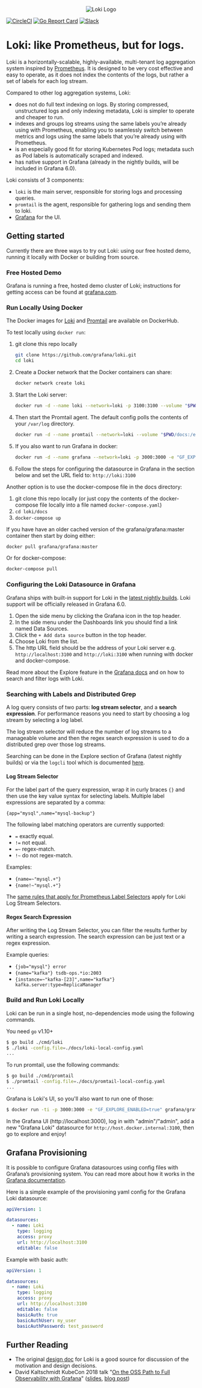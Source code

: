 <p align="center"><img src="docs/logo_and_name.png" alt="Loki Logo"></p>

<a href="https://circleci.com/gh/grafana/loki/tree/master"><img src="https://circleci.com/gh/grafana/loki.svg?style=shield&circle-token=618193e5787b2951c1ea3352ad5f254f4f52313d" alt="CircleCI" /></a>
<a href="https://goreportcard.com/report/github.com/grafana/loki"><img src="https://goreportcard.com/badge/github.com/grafana/loki" alt="Go Report Card" /></a>
<a href="http://slack.raintank.io/"><img src="https://img.shields.io/badge/join%20slack-%23loki-brightgreen.svg" alt="Slack" /></a>

# Loki: like Prometheus, but for logs.

Loki is a horizontally-scalable, highly-available, multi-tenant log aggregation system inspired by [Prometheus](https://prometheus.io/).  It is designed to be very cost effective and easy to operate, as it does not index the contents of the logs, but rather a set of labels for each log stream.

Compared to other log aggregation systems, Loki:

- does not do full text indexing on logs. By storing compressed, unstructured logs and only indexing metadata, Loki is simpler to operate and cheaper to run.
- indexes and groups log streams using the same labels you’re already using with Prometheus, enabling you to seamlessly switch between metrics and logs using the same labels that you’re already using with Prometheus.
- is an especially good fit for storing Kubernetes Pod logs; metadata such as Pod labels is automatically scraped and indexed.
- has native support in Grafana (already in the nightly builds, will be included in Grafana 6.0).

Loki consists of 3 components:

- `loki` is the main server, responsible for storing logs and processing queries.
- `promtail` is the agent, responsible for gathering logs and sending them to loki.
- [Grafana](https://github.com/grafana/grafana) for the UI.

## Getting started

Currently there are three ways to try out Loki: using our free hosted demo, running it locally with Docker or building from source.

### Free Hosted Demo

Grafana is running a free, hosted demo cluster of Loki; instructions for getting access can be found at [grafana.com](https://grafana.com/loki).

### Run Locally Using Docker

The Docker images for [Loki](https://hub.docker.com/r/grafana/loki/) and [Promtail](https://hub.docker.com/r/grafana/promtail/) are available on DockerHub.

To test locally using `docker run`:

1. git clone this repo locally
    ```bash
    git clone https://github.com/grafana/loki.git
    cd loki
    ```

2. Create a Docker network that the Docker containers can share:
    ```bash
    docker network create loki
    ```

3. Start the Loki server:
    ```bash
    docker run -d --name loki --network=loki -p 3100:3100 --volume "$PWD/docs:/etc/loki" grafana/loki:master -config.file=/etc/loki/loki-local-config.yaml
    ```

4. Then start the Promtail agent. The default config polls the contents of your `/var/log` directory.
    ```bash
    docker run -d --name promtail --network=loki --volume "$PWD/docs:/etc/promtail" --volume "/var/log:/var/log" grafana/promtail:master -config.file=/etc/promtail/promtail-docker-config.yaml
    ```

5. If you also want to run Grafana in docker:
    ```bash
    docker run -d --name grafana --network=loki -p 3000:3000 -e "GF_EXPLORE_ENABLED=true" grafana/grafana:master
    ```

6. Follow the steps for configuring the datasource in Grafana in the section below and set the URL field to: `http://loki:3100`

Another option is to use the docker-compose file in the docs directory:

1. git clone this repo locally (or just copy the contents of the docker-compose file locally into a file named `docker-compose.yaml`)
2. `cd loki/docs`
3. `docker-compose up`

If you have have an older cached version of the grafana/grafana:master container then start by doing either:

```bash
docker pull grafana/grafana:master
```

Or for docker-compose:

```bash
docker-compose pull
```

### Configuring the Loki Datasource in Grafana

Grafana ships with built-in support for Loki in the [latest nightly builds](https://grafana.com/grafana/download). Loki support will be officially released in Grafana 6.0.

1. Open the side menu by clicking the Grafana icon in the top header.
2. In the side menu under the Dashboards link you should find a link named Data Sources.
3. Click the `+ Add data source` button in the top header.
4. Choose Loki from the list.
5. The http URL field should be the address of your Loki server e.g. `http://localhost:3100` and `http://loki:3100` when running with docker and docker-compose.

Read more about the Explore feature in the [Grafana docs](http://docs.grafana.org/features/explore) and on how to search and filter logs with Loki.

### Searching with Labels and Distributed Grep

A log query consists of two parts: **log stream selector**, and a **search expression**. For performance reasons you need to start by choosing a log stream by selecting a log label.

The log stream selector will reduce the number of log streams to a manageable volume and then the regex search expression is used to do a distributed grep over those log streams.

Searching can be done in the Explore section of Grafana (latest nightly builds) or via the `logcli` tool which is documented [here](https://github.com/grafana/loki/blob/master/docs/logcli.md).

#### Log Stream Selector

For the label part of the query expression, wrap it in curly braces `{}` and then use the key value syntax for selecting labels. Multiple label expressions are separated by a comma:

`{app="mysql",name="mysql-backup"}`

The following label matching operators are currently supported:

- `=` exactly equal.
- `!=` not equal.
- `=~` regex-match.
- `!~` do not regex-match.

Examples:

- `{name=~"mysql.+"}`
- `{name!~"mysql.+"}`

The [same rules that apply for Prometheus Label Selectors](https://prometheus.io/docs/prometheus/latest/querying/basics/#instant-vector-selectors) apply for Loki Log Stream Selectors.

#### Regex Search Expression

After writing the Log Stream Selector, you can filter the results further by writing a search expression. The search expression can be just text or a regex expression.

Example queries:

- `{job="mysql"} error`
- `{name="kafka"} tsdb-ops.*io:2003`
- `{instance=~"kafka-[23]",name="kafka"} kafka.server:type=ReplicaManager`

### Build and Run Loki Locally

Loki can be run in a single host, no-dependencies mode using the following commands.

You need `go` v1.10+

```bash
$ go build ./cmd/loki
$ ./loki -config.file=./docs/loki-local-config.yaml
...
```

To run promtail, use the following commands:

```bash
$ go build ./cmd/promtail
$ ./promtail -config.file=./docs/promtail-local-config.yaml
...
```

Grafana is Loki's UI, so you'll also want to run one of those:

```bash
$ docker run -ti -p 3000:3000 -e "GF_EXPLORE_ENABLED=true" grafana/grafana:master
```

In the Grafana UI (http://localhost:3000), log in with "admin"/"admin", add a new "Grafana Loki" datasource for `http://host.docker.internal:3100`, then go to explore and enjoy!

## Grafana Provisioning

It is possible to configure Grafana datasources using config files with Grafana’s provisioning system. You can read more about how it works in the [Grafana documentation](http://docs.grafana.org/administration/provisioning/#datasources).

Here is a simple example of the provisioning yaml config for the Grafana Loki datasource:

```yaml
apiVersion: 1

datasources:
  - name: Loki
    type: logging
    access: proxy
    url: http://localhost:3100
    editable: false
```

Example with basic auth:

```yaml
apiVersion: 1

datasources:
  - name: Loki
    type: logging
    access: proxy
    url: http://localhost:3100
    editable: false
    basicAuth: true
    basicAuthUser: my_user
    basicAuthPassword: test_password
```

## Further Reading

- The original [design doc](https://docs.google.com/document/d/11tjK_lvp1-SVsFZjgOTr1vV3-q6vBAsZYIQ5ZeYBkyM/view) for Loki is a good source for discussion of the motivation and design decisions.
- David Kaltschmidt KubeCon 2018 talk "[On the OSS Path to Full Observability with Grafana][kccna18-event]" ([slides][kccna18-slides], [blog post][kccna18-post])

[kccna18-event]: https://kccna18.sched.com/event/GrXC/on-the-oss-path-to-full-observability-with-grafana-david-kaltschmidt-grafana-labs
[kccna18-slides]: https://speakerdeck.com/davkal/on-the-path-to-full-observability-with-oss-and-launch-of-loki
[kccna18-post]: https://grafana.com/blog/2018/12/12/loki-prometheus-inspired-open-source-logging-for-cloud-natives/
